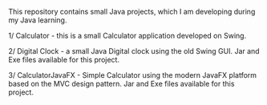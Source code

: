 This repository contains small Java projects, which I am developing
during my Java learning.

1/ Calculator - this is a small Calculator application developed on Swing.

2/ Digital Clock - a small Java Digital clock using the old Swing GUI.
Jar and Exe files available for this project.

3/ CalculatorJavaFX - Simple Calculator using the modern JavaFX platform based on the MVC design pattern.
Jar and Exe files available for this project.


